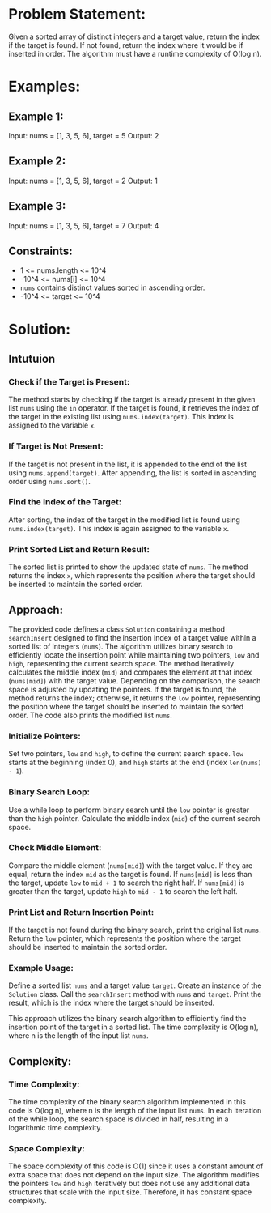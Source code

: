 # Problem Statement:

Given a sorted array of distinct integers and a target value, return the index if the target is found. If not found, return the index where it would be if inserted in order. The algorithm must have a runtime complexity of O(log n).

# **Examples:**

## Example 1:

Input: nums = [1, 3, 5, 6], target = 5
Output: 2

## Example 2:

Input: nums = [1, 3, 5, 6], target = 2
Output: 1


## Example 3:
Input: nums = [1, 3, 5, 6], target = 7
Output: 4

## Constraints:

- 1 <= nums.length <= 10^4
- -10^4 <= nums[i] <= 10^4
- `nums` contains distinct values sorted in ascending order.
- -10^4 <= target <= 10^4

# **Solution:**
## Intutuion

### Check if the Target is Present:

The method starts by checking if the target is already present in the given list `nums` using the `in` operator. If the target is found, it retrieves the index of the target in the existing list using `nums.index(target)`. This index is assigned to the variable `x`.

### If Target is Not Present:

If the target is not present in the list, it is appended to the end of the list using `nums.append(target)`. After appending, the list is sorted in ascending order using `nums.sort()`.

### Find the Index of the Target:

After sorting, the index of the target in the modified list is found using `nums.index(target)`. This index is again assigned to the variable `x`.

### Print Sorted List and Return Result:

The sorted list is printed to show the updated state of `nums`. The method returns the index `x`, which represents the position where the target should be inserted to maintain the sorted order.

## Approach:

The provided code defines a class `Solution` containing a method `searchInsert` designed to find the insertion index of a target value within a sorted list of integers (`nums`). The algorithm utilizes binary search to efficiently locate the insertion point while maintaining two pointers, `low` and `high`, representing the current search space. The method iteratively calculates the middle index (`mid`) and compares the element at that index (`nums[mid]`) with the target value. Depending on the comparison, the search space is adjusted by updating the pointers. If the target is found, the method returns the index; otherwise, it returns the `low` pointer, representing the position where the target should be inserted to maintain the sorted order. The code also prints the modified list `nums`.

### Initialize Pointers:

Set two pointers, `low` and `high`, to define the current search space. `low` starts at the beginning (index 0), and `high` starts at the end (index `len(nums) - 1`).

### Binary Search Loop:

Use a while loop to perform binary search until the `low` pointer is greater than the `high` pointer. Calculate the middle index (`mid`) of the current search space.

### Check Middle Element:

Compare the middle element (`nums[mid]`) with the target value. If they are equal, return the index `mid` as the target is found. If `nums[mid]` is less than the target, update `low` to `mid + 1` to search the right half. If `nums[mid]` is greater than the target, update `high` to `mid - 1` to search the left half.

### Print List and Return Insertion Point:

If the target is not found during the binary search, print the original list `nums`. Return the `low` pointer, which represents the position where the target should be inserted to maintain the sorted order.

### Example Usage:

Define a sorted list `nums` and a target value `target`. Create an instance of the `Solution` class. Call the `searchInsert` method with `nums` and `target`. Print the result, which is the index where the target should be inserted.

This approach utilizes the binary search algorithm to efficiently find the insertion point of the target in a sorted list. The time complexity is O(log n), where n is the length of the input list `nums`.

## Complexity:

### Time Complexity:

The time complexity of the binary search algorithm implemented in this code is O(log n), where n is the length of the input list `nums`. In each iteration of the while loop, the search space is divided in half, resulting in a logarithmic time complexity.

### Space Complexity:

The space complexity of this code is O(1) since it uses a constant amount of extra space that does not depend on the input size. The algorithm modifies the pointers `low` and `high` iteratively but does not use any additional data structures that scale with the input size. Therefore, it has constant space complexity.
